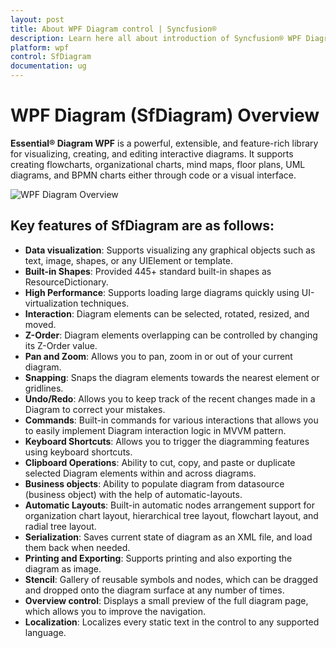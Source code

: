 ```yaml
---
layout: post
title: About WPF Diagram control | Syncfusion®
description: Learn here all about introduction of Syncfusion® WPF Diagram (SfDiagram) control, its elements and more details.
platform: wpf
control: SfDiagram
documentation: ug
---
```


# WPF Diagram (SfDiagram) Overview

**Essential® Diagram WPF** is a powerful, extensible, and feature-rich library for visualizing, creating, and editing interactive diagrams. It supports creating flowcharts, organizational charts, mind maps, floor plans, UML diagrams, and BPMN charts either through code or a visual interface.

![WPF Diagram Overview](Overview_images/wpf-diagram-overview.png)

## Key features of SfDiagram are as follows:

* **Data visualization**: Supports visualizing any graphical objects such as text, image, shapes, or any UIElement or template.
* **Built-in Shapes**: Provided 445+ standard built-in shapes as ResourceDictionary.
* **High Performance**: Supports loading large diagrams quickly using UI-virtualization techniques.
* **Interaction**: Diagram elements can be selected, rotated, resized, and moved.
* **Z-Order**: Diagram elements overlapping can be controlled by changing its Z-Order value.
* **Pan and Zoom**: Allows you to pan, zoom in or out of your current diagram. 
* **Snapping**: Snaps the diagram elements towards the nearest element or gridlines.
* **Undo/Redo**: Allows you to keep track of the recent changes made in a Diagram to correct your mistakes.
* **Commands**: Built-in commands for various interactions that allows you to easily implement Diagram interaction logic in MVVM pattern.
* **Keyboard Shortcuts**: Allows you to trigger the diagramming features using keyboard shortcuts.
* **Clipboard Operations**: Ability to cut, copy, and paste or duplicate selected Diagram elements within and across diagrams.
* **Business objects**: Ability to populate diagram from datasource (business object) with the help of automatic-layouts.
* **Automatic Layouts**: Built-in automatic nodes arrangement support for organization chart layout, hierarchical tree layout, flowchart layout, and radial tree layout.
* **Serialization**: Saves current state of diagram as an XML file, and load them back when needed.
* **Printing and Exporting**: Supports printing and also exporting the diagram as image. 
* **Stencil**: Gallery of reusable symbols and nodes, which can be dragged and dropped onto the diagram surface at any number of times.
* **Overview control**: Displays a small preview of the full diagram page, which allows you to improve the navigation.
* **Localization**: Localizes every static text in the control to any supported language.
